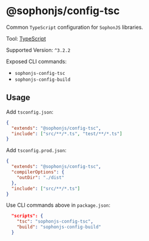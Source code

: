 # @sophonjs/config-tsc

Common `TypeScript` configuration for `SophonJS` libraries.

Tool: [TypeScript](https://www.typescriptlang.org/)

Supported Version: `^3.2.2`

Exposed CLI commands:

- `sophonjs-config-tsc`
- `sophonjs-config-build`

## Usage

Add `tsconfig.json`:

```json
{
  "extends": "@sophonjs/config-tsc",
  "include": ["src/**/*.ts", "test/**/*.ts"]
}
```

Add `tsconfig.prod.json`:

```json
{
  "extends": "@sophonjs/config-tsc",
  "compilerOptions": {
    "outDir": "./dist"
  },
  "include": ["src/**/*.ts"]
}
```

Use CLI commands above in `package.json`:

```json
  "scripts": {
    "tsc": "sophonjs-config-tsc",
    "build": "sophonjs-config-build"
  }
```



